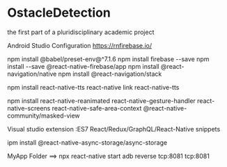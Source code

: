 # OstacleDetection
the first part of a pluridisciplinary academic project  


Android Studio Configuration
https://rnfirebase.io/

npm install @babel/preset-env@^7.1.6
npm install firebase --save
npm install --save @react-native-firebase/app
npm install @react-navigation/native
npm install @react-navigation/stack




npm install react-native-tts
react-native link react-native-tts

npm install react-native-reanimated 
            react-native-gesture-handler 
            react-native-screens
            react-native-safe-area-context
            @react-native-community/masked-view



Visual studio extension :ES7 React/Redux/GraphQL/React-Native snippets


ipm install @react-native-async-storage/async-storage




MyApp Folder ==>
npx react-native start
adb reverse tcp:8081 tcp:8081











